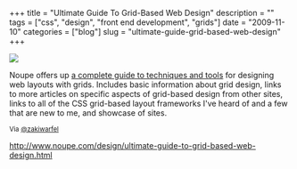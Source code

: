 +++
title = "Ultimate Guide To Grid-Based Web Design"
description = ""
tags = ["css", "design", "front end development", "grids"]
date = "2009-11-10"
categories = ["blog"]
slug = "ultimate-guide-grid-based-web-design"
+++



  <div class="notebook-screenshot"><a href="http://www.noupe.com/design/ultimate-guide-to-grid-based-web-design.html"><img src="//konigi.com/media/bluga/wt4af9cebbf15ff_large.jpg"/></a></div><p>Noupe offers up <a href="http://www.noupe.com/design/ultimate-guide-to-grid-based-web-design.html">a complete guide to techniques and tools</a> for designing web layouts with grids. Includes basic information about grid design, links to more articles on specific aspects of grid-based design from other sites, links to all of the CSS grid-based layout frameworks I've heard of and a few that are new to me, and showcase of sites.</p>

<p><small>Via <a href="http://twitter.com/zakiwarfel/status/5598528874">@zakiwarfel</a></small></p>

    
  <a href="http://www.noupe.com/design/ultimate-guide-to-grid-based-web-design.html">http://www.noupe.com/design/ultimate-guide-to-grid-based-web-design.html</a>
